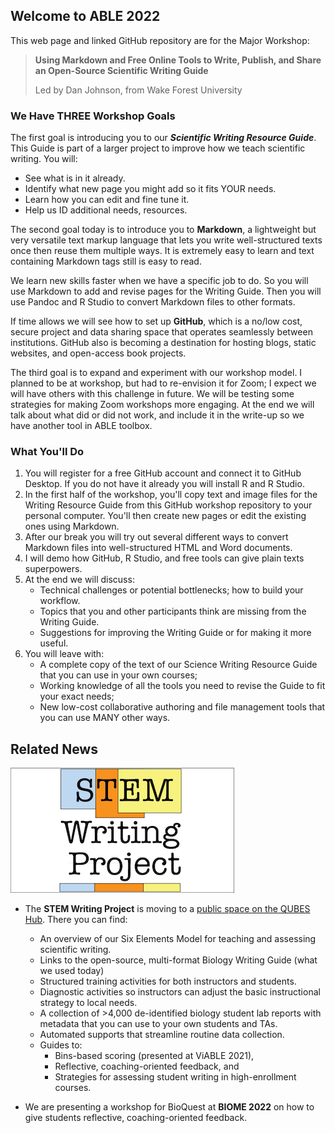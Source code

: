 ## Welcome to ABLE 2022

This web page and linked GitHub repository are for the Major Workshop:

> **Using Markdown and Free Online Tools to Write, Publish, and Share an Open-Source Scientific Writing Guide**
> 
> Led by Dan Johnson, from Wake Forest University

### We Have THREE Workshop Goals

The first goal is introducing you to our ___Scientific Writing Resource Guide___. This Guide is part of a larger project to improve how we teach scientific writing. You will:

* See what is in it already.
* Identify what new page you might add so it fits YOUR needs.
* Learn how you can edit and fine tune it.
* Help us ID additional needs, resources.

The second goal today is to introduce you to __Markdown__, a lightweight but very versatile text markup language that lets you write well-structured texts once then reuse them multiple ways. It is extremely easy to learn and text containing Markdown tags still is easy to read.

We learn new skills faster when we have a specific job to do. So you will use Markdown to add and revise pages for the Writing Guide. Then you will use Pandoc and R Studio to convert Markdown files to other formats.

If time allows we will see how to set up __GitHub__, which is a no/low cost, secure project and data sharing space that operates seamlessly between institutions. GitHub also is becoming a destination for hosting blogs, static websites, and open-access book projects.  

The third goal is to expand and experiment with our workshop model. I planned to be at workshop, but had to re-envision it for Zoom; I expect we will have others with this challenge in future. We will be testing some strategies for making Zoom workshops more engaging. At the end we will talk about what did or did not work, and include it in the write-up so we have another tool in ABLE toolbox.


### What You'll Do

1. You will register for a free GitHub account and connect it to GitHub Desktop. If you do not have it already you will install R and R Studio. 
2. In the first half of the workshop, you'll copy text and image files for the Writing Resource Guide from this GitHub workshop repository to your personal computer. You'll then create new pages or edit the existing ones using Markdown.
3. After our break you will try out several different ways to convert Markdown files into well-structured HTML and Word documents. 
4. I will demo how GitHub, R Studio, and free tools can give plain texts superpowers.
5. At the end we will discuss:
    + Technical challenges or potential bottlenecks; how to build your workflow.
    + Topics that you and other participants think are missing from the Writing Guide.
    + Suggestions for improving the Writing Guide or for making it more useful.
6. You will leave with:
    + A complete copy of the text of our Science Writing Resource Guide that you can use in your own courses;
    + Working knowledge of all the tools you need to revise the Guide to fit your exact needs; 
    + New low-cost collaborative authoring and file management tools that you can use MANY other ways.


## Related News

![Logo](/assets/SWP_logo.png)
* The __STEM Writing Project__ is moving to a [public space on the QUBES Hub](https://qubeshub.org/community/groups/stemwritingproject). There you can find:
    + An overview of our Six Elements Model for teaching and assessing scientific writing.
    + Links to the open-source, multi-format Biology Writing Guide (what we used today)
    + Structured training activities for both instructors and students. 
    + Diagnostic activities so instructors can adjust the basic instructional strategy to local needs.
    + A collection of >4,000 de-identified biology student lab reports with metadata that you can use to your own students and TAs.
    + Automated supports that streamline routine data collection. 
    + Guides to:
        - Bins-based scoring (presented at ViABLE 2021),
        - Reflective, coaching-oriented feedback, and
        - Strategies for assessing student writing in high-enrollment courses.

* We are presenting a workshop for BioQuest at __BIOME 2022__ on how to give students reflective, coaching-oriented feedback.
